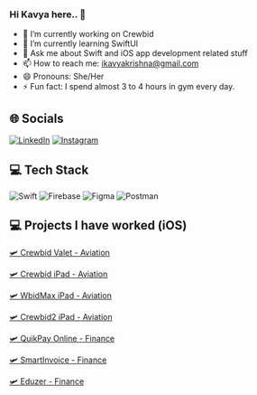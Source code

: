 ### Hi Kavya here.. 👋

- 🔭 I’m currently working on Crewbid
- 🌱 I’m currently learning SwiftUI
- 💬 Ask me about Swift and iOS app development related stuff
- 📫 How to reach me: ikavyakrishna@gmail.com
- 😄 Pronouns: She/Her
- ⚡ Fun fact: I spend almost 3 to 4 hours in gym every day.

## 🌐 Socials
[![LinkedIn](https://img.shields.io/badge/LinkedIn-0077B5?style=for-the-badge&logo=linkedin&logoColor=white)](https://linkedin.com/in/kavya-krishna-b77548160) [![Instagram](https://img.shields.io/badge/Instagram-E4405F?style=for-the-badge&logo=instagram&logoColor=white)](https://instagram.com/i_kavyaaa)

## 💻 Tech Stack
![Swift](https://img.shields.io/badge/swift-F54A2A?style=for-the-badge&logo=swift&logoColor=white) ![Firebase](https://img.shields.io/badge/firebase-%23039BE5.svg?style=for-the-badge&logo=firebase) ![Figma](https://img.shields.io/badge/figma-%23F24E1E.svg?style=for-the-badge&logo=figma&logoColor=white) ![Postman](https://img.shields.io/badge/Postman-FF6C37?style=for-the-badge&logo=postman&logoColor=white)

## 💻 Projects I have worked (iOS)

[🛩 Crewbid Valet - Aviation](https://apps.apple.com/us/app/crewbid-valet/id1233677874)

[🛩 Crewbid iPad - Aviation](https://apps.apple.com/us/app/crewbid/id563832596)

[🛩 WbidMax iPad - Aviation](https://apps.apple.com/us/app/wbidmax/id892320623)

[🛩 Crewbid2 iPad - Aviation](https://apps.apple.com/us/app/crewbid2/id1620490378)

[🛩 QuikPay Online - Finance](https://apps.apple.com/in/app/quikpayonline/id1540743531)

[🛩 SmartInvoice - Finance](https://apps.apple.com/us/app/abzer-smart-invoice/id1512008010)

[🛩 Eduzer - Finance](https://apps.apple.com/us/app/eduzer/id1589962501)






